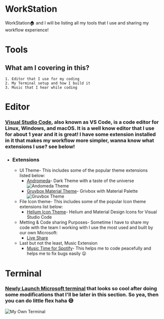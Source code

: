 # WorkStation
WorkStation🏠 and I will be listing all my tools that I use and sharing my workflow experience!


# Tools

## What am I covering in this? 
    1. Editor that I use for my coding
    2. My Terminal setup and how I build it 
    3. Music that I hear while coding


# Editor
### [Visual Studio Code](https://code.visualstudio.com/), also known as VS Code, is a code editor for Linux, Windows, and macOS. It is a well know editor that I use for about 1 year and it is great! I have some extension installed in it that makes my workflow more simpler, wanna know what extensions I use? see below!
- ### Extensions
    - UI Theme- This includes some of the popular theme extensions listed below:
        - [Andromeda](https://marketplace.visualstudio.com/items?itemName=EliverLara.andromeda)- Dark Theme with a taste of the universe
        ![Andomeda Theme](https://github.com/EliverLara/Andromeda/raw/master/images/andromeda.png)
        - [Gruvbox Material Theme](https://marketplace.visualstudio.com/items?itemName=sainnhe.gruvbox-material)- Grivbox with Material Palette
        ![Gruvbox Theme](https://gitlab.com/sainnhe/img/-/raw/master/gm-vsc-dark-medium-material.png)
    - File Icon theme- This includes some of the popular Icon theme extensions list below:
        - [Helium Icon Theme](https://marketplace.visualstudio.com/items?itemName=helgardrichard.helium-icon-theme)- Helium and Material Design Icons for Visual Studio Code
    - Metting & Code sharing Purposes- Sometime I have to share my code with the team I working with I use the most used and built by our own Microsoft:
        - [Live Share](https://marketplace.visualstudio.com/items?itemName=MS-vsliveshare.vsliveshare)
    - Last but not the least, Music Extension
        - [Music Time for Spotify](https://marketplace.visualstudio.com/items?itemName=softwaredotcom.music-time)- This helps me to code peacefully and helps me to fix bugs easily 😛


# Terminal
### [Newly Launch Microsoft terminal](https://aka.ms/terminal) that looks so cool after doing some modifications that I'll be later in this section. So yea, then you can do little flex haha 😅
![My Own Terminal](https://media.discordapp.net/attachments/791550225521049641/856193873013243914/unknown.png?width=949&height=609)
